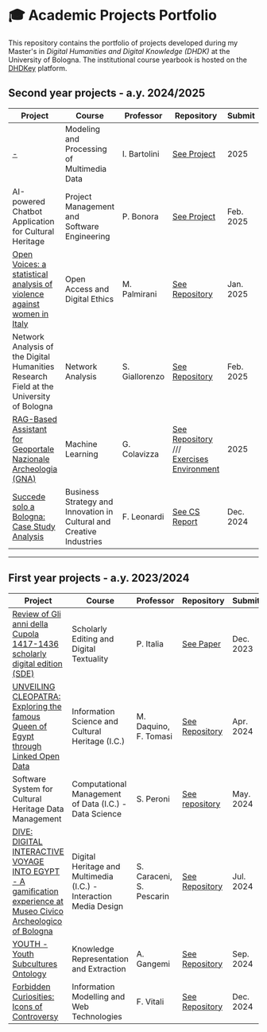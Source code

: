# 🎓 Academic Projects Portfolio

This repository contains the portfolio of projects developed during my Master's in <i>Digital Humanities and Digital Knowledge (DHDK)</i> at the University of Bologna. 
The institutional course yearbook is hosted on the [DHDKey](https://projects.dharc.unibo.it/dhdkey/) platform.

## Second year projects - a.y. 2024/2025

| **Project** | **Course** | **Professor** | **Repository** | **Submit** |
|-------------|------------|------------------|-----------|---------------|
| [-](#) | Modeling and Processing of Multimedia Data | I. Bartolini | [See Project](#) | 2025 |
| AI-powered Chatbot Application for Cultural Heritage | Project Management and Software Engineering | P. Bonora | [See Project](https://pmse.gitbook.io/pmse-dhdk) | Feb. 2025 |
| [Open Voices: a statistical analysis of violence against women in Italy](https://asemica-me.github.io/OADE_OpenVoices/) | Open Access and Digital Ethics | M. Palmirani | [See Repository](https://github.com/Asemica-me/OADE_OpenVoices) | Jan. 2025 |
| Network Analysis of the Digital Humanities Research Field at the University of Bologna | Network Analysis | S. Giallorenzo | [See Repository](https://github.com/NetworkAnalysisDH/final_project) | Feb. 2025 |
| [RAG-Based Assistant for Geoportale Nazionale Archeologia (GNA)](https://github.com/Asemica-me/chatw-GNA) |	Machine Learning | G. Colavizza | [See Repository](https://github.com/Asemica-me/chatw-GNA)<br>///<br>[Exercises Environment](https://github.com/Asemica-me/ML_4DHDK) | 2025 |
| [Succede solo a Bologna: Case Study Analysis](https://www.canva.com/design/DAGYjtzRLzM/6mL0IlF0YJbaTsT_gFADRg/edit?utm_content=DAGYjtzRLzM&utm_campaign=designshare&utm_medium=link2&utm_source=sharebutton) |	Business Strategy and Innovation in Cultural and Creative Industries | F. Leonardi | [See CS Report](https://liveunibo-my.sharepoint.com/:b:/r/personal/lucrezia_pograri_studio_unibo_it/Documents/Business%20Strategy/Business%20Strategy%20Case%20Study%20Report.pdf?csf=1&web=1&e=2JWKfQ) | Dec. 2024 |

---

## First year projects - a.y. 2023/2024

| **Project** | **Course** | **Professor** | **Repository** | **Submit** |
|-------------|------------|------------------|-----------|---------------|
| [Review of Gli anni della Cupola 1417-1436 scholarly digital edition (SDE)](https://liveunibo-my.sharepoint.com/:b:/r/personal/lucrezia_pograri_studio_unibo_it/Documents/1.%20FIRST%20YEAR%20DHDK/Scholarly%20Editing%20and%20Digital%20Textuality/SDE/Pograri%20Lucrezia,%20SEDT%20review%20full%2023-24.pdf?csf=1&web=1&e=8cmih6) | Scholarly Editing and Digital Textuality | P. Italia | [See Paper](https://liveunibo-my.sharepoint.com/:b:/r/personal/lucrezia_pograri_studio_unibo_it/Documents/1.%20FIRST%20YEAR%20DHDK/Scholarly%20Editing%20and%20Digital%20Textuality/SDE/Pograri%20Lucrezia,%20SEDT%20review%20full%2023-24.pdf?csf=1&web=1&e=8cmih6) | Dec. 2023 |
| [UNVEILING CLEOPATRA: Exploring the famous Queen of Egypt through Linked Open Data](https://knowledgeorganization-project.github.io/unveiling-cleopatra/) | Information Science and Cultural Heritage (I.C.) | M. Daquino, F. Tomasi | [See Repository](https://github.com/KnowledgeOrganization-project/unveiling-cleopatra) | Apr. 2024 |
| Software System for Cultural Heritage Data Management | Computational Management of Data (I.C.) - Data Science | S. Peroni | [See repository](https://github.com/comp-management-data-project/DataScience-DHDK-gp24) | May. 2024 |
| [DIVE: DIGITAL INTERACTIVE VOYAGE INTO EGYPT - A gamification experience at Museo Civico Archeologico of Bologna](https://4-seasons.github.io/DHDK-DigitalHeritage-gp24/) | Digital Heritage and Multimedia (I.C.) - Interaction Media Design | S. Caraceni, S. Pescarin | [See Repository](https://github.com/4-SEASONS/DHDK-DigitalHeritage-gp24) | Jul. 2024 |
| [YOUTH - Youth Subcultures Ontology](https://krke24.gitbook.io/krke-project-2023-2024) |	Knowledge Representation and Extraction | A. Gangemi | [See Repository](https://github.com/Tossing-Cookies/KRKE-gp24) | Sep. 2024 |
| [Forbidden Curiosities: Icons of Controversy](https://asemica-me.github.io/Forbidden-Curiosities/) |	Information Modelling and Web Technologies | F. Vitali | [See Repository](https://github.com/Asemica-me/Forbidden-Curiosities) | Dec. 2024 |
